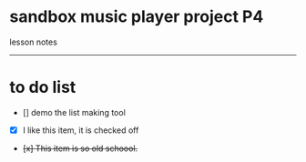 # sandbox music player project P4
lesson notes

---

# to do list

- [] demo the list making tool
- [x] I like this item, it is checked off
- <del> [x] This item is so old schoool. </del>